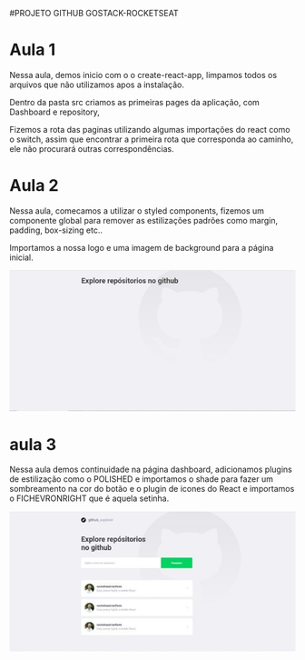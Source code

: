 #PROJETO GITHUB GOSTACK-ROCKETSEAT


# Aula 1

Nessa aula, demos inicio com o o create-react-app, limpamos todos os arquivos que não utilizamos apos a instalação.

Dentro da pasta src criamos as primeiras pages da aplicação, com Dashboard e repository, 

Fizemos a rota das paginas utilizando algumas importações do react como o switch, assim que encontrar a primeira rota que corresponda ao caminho, ele não procurará outras correspondências. 


# Aula 2

Nessa aula, comecamos a utilizar o styled components, fizemos um componente global para remover as estilizações padrões como margin, padding, box-sizing etc.. 

Importamos a nossa logo e uma imagem de background para a página inicial.

![background](https://github.com/yasuhei/projeto-github/blob/main/background.jpg)


# aula 3

Nessa aula demos continuidade na página dashboard, adicionamos plugins de estilização como o POLISHED e importamos o shade para fazer um sombreamento na cor do botão e o plugin de icones do React e importamos o FICHEVRONRIGHT  que é aquela setinha. 

![background 2](https://github.com/yasuhei/projeto-github/blob/main/aula%203.jpg)
